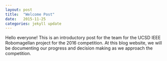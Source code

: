 ```yaml
---
layout: post
title:  "Welcome Post"
date:   2015-11-25
categories: jekyll update
---
```


Hello everyone! This is an introductory post for the team for the UCSD IEEE
Robomagellan project for the 2016 competition. At this blog website, we will be
documenting our progress and decision making as we approach the competition. 
